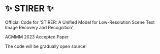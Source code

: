 # :sparkles: STIRER :sparkles:
Official Code for 'STIRER: A Unified Model for Low-Resolution Scene Text Image Recovery and Recognition'

ACMMM 2023 Accepted Paper 

The code will be gradually open source!
